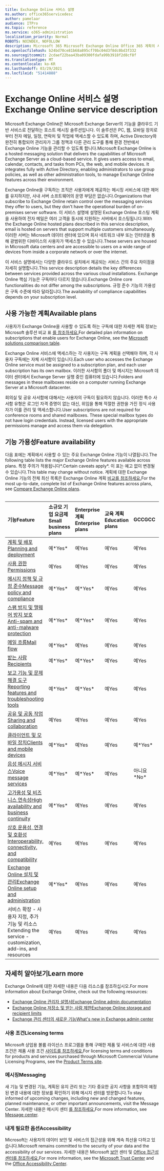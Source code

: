 ```yaml
---
title: Exchange Online 서비스 설명
ms.author: office365servicedesc
author: pamelaar
audience: ITPro
ms.topic: reference
ms.service: o365-administration
localization_priority: Normal
ROBOTS: NOINDEX, NOFOLLOW
description: Microsoft 365 Microsoft Exchange Online Office 365 계획의 서비스 및 기능 가용성에 대해 자세히 알아보습니다.
ms.openlocfilehash: b24bd70ce81b68a895cf70bc04d3f8dc0bd3f332
ms.sourcegitcommit: 2cdaef22baa43ba09300fdafa99b3918f2d8cf8f
ms.translationtype: MT
ms.contentlocale: ko-KR
ms.lasthandoff: 03/29/2021
ms.locfileid: "51414888"
---
```

# <a name="exchange-online-service-description"></a><span data-ttu-id="20ee5-103">Exchange Online 서비스 설명</span><span class="sxs-lookup"><span data-stu-id="20ee5-103">Exchange Online service description</span></span>

<span data-ttu-id="20ee5-p101">Microsoft Exchange Online은 Microsoft Exchange Server의 기능을 클라우드 기반 서비스로 전달하는 호스트 메시징 솔루션입니다. 이 솔루션은 PC, 웹, 모바일 장치로부터 전자 메일, 일정, 연락처 및 작업에 액세스할 수 있도록 하며, Active Directory와 완전히 통합되어 관리자가 그룹 정책과 다른 관리 도구를 통해 환경 전반에서 Exchange Online 기능을 관리할 수 있도록 합니다.</span><span class="sxs-lookup"><span data-stu-id="20ee5-p101">Microsoft Exchange Online is a hosted messaging solution that delivers the capabilities of Microsoft Exchange Server as a cloud-based service. It gives users access to email, calendar, contacts, and tasks from PCs, the web, and mobile devices. It integrates fully with Active Directory, enabling administrators to use group policies, as well as other administration tools, to manage Exchange Online features across their environment.</span></span>
  
<span data-ttu-id="20ee5-107">Exchange Online을 구독하는 조직은 사용자에게 제공하는 메시징 서비스에 대한 제어를 유지하지만, 사내 서버 소프트웨어의 운영 부담은 없습니다.</span><span class="sxs-lookup"><span data-stu-id="20ee5-107">Organizations that subscribe to Exchange Online retain control over the messaging services they offer to users, but they don't have the operational burden of on-premises server software.</span></span> <span data-ttu-id="20ee5-108">이 서비스 설명에 설명된 Exchange Online 호스팅 계획을 사용하여 전자 메일은 여러 고객을 동시에 지원하는 서버에서 호스팅됩니다.</span><span class="sxs-lookup"><span data-stu-id="20ee5-108">With the Exchange Online hosted plans described in this service description, email is hosted on servers that support multiple customers simultaneously.</span></span> <span data-ttu-id="20ee5-109">이러한 서버는 Microsoft 데이터 센터에 있으며 회사 네트워크 내부 또는 인터넷을 통해 광범위한 디바이스의 사용자가 액세스할 수 있습니다.</span><span class="sxs-lookup"><span data-stu-id="20ee5-109">These servers are housed in Microsoft data centers and are accessible to users on a wide range of devices from inside a corporate network or over the internet.</span></span>

<span data-ttu-id="20ee5-110">이 서비스 설명에서는 다양한 클라우드 설치에서 제공되는 서비스 간의 주요 차이점을 자세히 설명합니다.</span><span class="sxs-lookup"><span data-stu-id="20ee5-110">This service description details the key differences between services provided across the various cloud installations.</span></span> <span data-ttu-id="20ee5-111">Exchange Online 핵심 기능은 구독마다 다르지 않습니다.</span><span class="sxs-lookup"><span data-stu-id="20ee5-111">Exchange Online core functionalities do not differ among the subscriptions.</span></span> <span data-ttu-id="20ee5-112">규정 준수 기능의 가용성은 구독 수준에 따라 달라집니다.</span><span class="sxs-lookup"><span data-stu-id="20ee5-112">The availability of compliance capabilities depends on your subscription level.</span></span>
  
## <a name="available-plans"></a><span data-ttu-id="20ee5-113">사용 가능한 계획</span><span class="sxs-lookup"><span data-stu-id="20ee5-113">Available plans</span></span>

<span data-ttu-id="20ee5-114">사용자가 Exchange Online을 사용할 수 있도록 하는 구독에 대한 자세한 계획 정보는 Microsoft 솔루션 비교 표 [를 참조하세요.](https://go.microsoft.com/fwlink/?linkid=2139145)</span><span class="sxs-lookup"><span data-stu-id="20ee5-114">For detailed plan information on subscriptions that enable users for Exchange Online, see the [Microsoft solutions comparison table](https://go.microsoft.com/fwlink/?linkid=2139145).</span></span>

<span data-ttu-id="20ee5-115">Exchange Online 서비스에 액세스하는 각 사용자는 구독 계획을 선택해야 하며, 각 사용자 구독에는 자체 사서함이 있습니다.</span><span class="sxs-lookup"><span data-stu-id="20ee5-115">Each user who accesses the Exchange Online service must be assigned to a subscription plan, and each user subscription has its own mailbox.</span></span> <span data-ttu-id="20ee5-116">이러한 사서함의 폴더 및 메시지는 Microsoft 데이터 센터에서 Exchange Server 실행 중인 컴퓨터에 있습니다.</span><span class="sxs-lookup"><span data-stu-id="20ee5-116">Folders and messages in these mailboxes reside on a computer running Exchange Server at a Microsoft datacenter.</span></span>
  
<span data-ttu-id="20ee5-p105">회의실 및 공유 사서함에 대해서는 사용자의 구독이 필요하지 않습니다. 이러한 특수 사서함 유형은 로그인 자격 증명이 없는 대신, 위임을 통해 적절한 권한을 가진 정식 사용자가 이를 관리 및 액세스합니다.</span><span class="sxs-lookup"><span data-stu-id="20ee5-p105">User subscriptions are not required for conference rooms and shared mailboxes. These special mailbox types do not have login credentials. Instead, licensed users with the appropriate permissions manage and access them via delegation.</span></span>

## <a name="feature-availability"></a><span data-ttu-id="20ee5-120">기능 가용성</span><span class="sxs-lookup"><span data-stu-id="20ee5-120">Feature availability</span></span>

<span data-ttu-id="20ee5-121">다음 표에는 계획에서 사용할 수 있는 주요 Exchange Online 기능이 나열됩니다.</span><span class="sxs-lookup"><span data-stu-id="20ee5-121">The following table lists the major Exchange Online features available across plans.</span></span> <span data-ttu-id="20ee5-122">특정 주의가 적용됩니다\*.</span><span class="sxs-lookup"><span data-stu-id="20ee5-122">Certain caveats apply\*.</span></span> <span data-ttu-id="20ee5-123">이 표는 예고 없이 변경될 수 있습니다.</span><span class="sxs-lookup"><span data-stu-id="20ee5-123">This table may change without notice.</span></span> <span data-ttu-id="20ee5-124">계획에 대한 Exchange Online 기능의 전체 최신 목록은 Exchange Online 계획 [비교를 참조하세요.](https://www.microsoft.com/microsoft-365/exchange/compare-microsoft-exchange-online-plans)</span><span class="sxs-lookup"><span data-stu-id="20ee5-124">For the most up-to-date, complete list of Exchange Online features across plans, see [Compare Exchange Online plans](https://www.microsoft.com/microsoft-365/exchange/compare-microsoft-exchange-online-plans).</span></span><br><br>
  
| <span data-ttu-id="20ee5-125">기능</span><span class="sxs-lookup"><span data-stu-id="20ee5-125">Feature</span></span> | <span data-ttu-id="20ee5-126">소규모 기업 요금제</span><span class="sxs-lookup"><span data-stu-id="20ee5-126">Small business plans</span></span> | <span data-ttu-id="20ee5-127">Enterprise 계획</span><span class="sxs-lookup"><span data-stu-id="20ee5-127">Enterprise plans</span></span> | <span data-ttu-id="20ee5-128">교육 계획</span><span class="sxs-lookup"><span data-stu-id="20ee5-128">Education plans</span></span> | <span data-ttu-id="20ee5-129">GCC</span><span class="sxs-lookup"><span data-stu-id="20ee5-129">GCC</span></span> | <span data-ttu-id="20ee5-130">GCC-High</span><span class="sxs-lookup"><span data-stu-id="20ee5-130">GCC-High</span></span> | <span data-ttu-id="20ee5-131">DOD</span><span class="sxs-lookup"><span data-stu-id="20ee5-131">DOD</span></span> | 
|:-----|:-----|:-----|:-----|:-----|:-----|:-----|
|[<span data-ttu-id="20ee5-132">계획 및 배포</span><span class="sxs-lookup"><span data-stu-id="20ee5-132">Planning and deployment</span></span>](planning-and-deployment.md)|<span data-ttu-id="20ee5-133">예\*</span><span class="sxs-lookup"><span data-stu-id="20ee5-133">Yes\*</span></span>|<span data-ttu-id="20ee5-134">예</span><span class="sxs-lookup"><span data-stu-id="20ee5-134">Yes</span></span>|<span data-ttu-id="20ee5-135">예</span><span class="sxs-lookup"><span data-stu-id="20ee5-135">Yes</span></span>|<span data-ttu-id="20ee5-136">예</span><span class="sxs-lookup"><span data-stu-id="20ee5-136">Yes</span></span>|<span data-ttu-id="20ee5-137">예</span><span class="sxs-lookup"><span data-stu-id="20ee5-137">Yes</span></span>|<span data-ttu-id="20ee5-138">예</span><span class="sxs-lookup"><span data-stu-id="20ee5-138">Yes</span></span>|
|[<span data-ttu-id="20ee5-139">사용 권한</span><span class="sxs-lookup"><span data-stu-id="20ee5-139">Permissions</span></span>](permissions.md)|<span data-ttu-id="20ee5-140">예</span><span class="sxs-lookup"><span data-stu-id="20ee5-140">Yes</span></span>|<span data-ttu-id="20ee5-141">예</span><span class="sxs-lookup"><span data-stu-id="20ee5-141">Yes</span></span>|<span data-ttu-id="20ee5-142">예</span><span class="sxs-lookup"><span data-stu-id="20ee5-142">Yes</span></span>|<span data-ttu-id="20ee5-143">예</span><span class="sxs-lookup"><span data-stu-id="20ee5-143">Yes</span></span>|<span data-ttu-id="20ee5-144">예</span><span class="sxs-lookup"><span data-stu-id="20ee5-144">Yes</span></span>|<span data-ttu-id="20ee5-145">예</span><span class="sxs-lookup"><span data-stu-id="20ee5-145">Yes</span></span>|
|[<span data-ttu-id="20ee5-146">메시지 정책 및 규정 준수</span><span class="sxs-lookup"><span data-stu-id="20ee5-146">Message policy and compliance</span></span>](message-policy-and-compliance.md)|<span data-ttu-id="20ee5-147">예\*</span><span class="sxs-lookup"><span data-stu-id="20ee5-147">Yes\*</span></span>|<span data-ttu-id="20ee5-148">예\*</span><span class="sxs-lookup"><span data-stu-id="20ee5-148">Yes\*</span></span>|<span data-ttu-id="20ee5-149">예</span><span class="sxs-lookup"><span data-stu-id="20ee5-149">Yes</span></span>|<span data-ttu-id="20ee5-150">예</span><span class="sxs-lookup"><span data-stu-id="20ee5-150">Yes</span></span>|<span data-ttu-id="20ee5-151">예</span><span class="sxs-lookup"><span data-stu-id="20ee5-151">Yes</span></span>|<span data-ttu-id="20ee5-152">예</span><span class="sxs-lookup"><span data-stu-id="20ee5-152">Yes</span></span>|
|[<span data-ttu-id="20ee5-153">스팸 방지 및 맬웨어 방지 보호</span><span class="sxs-lookup"><span data-stu-id="20ee5-153">Anti-spam and anti-malware protection</span></span>](anti-spam-and-anti-malware-protection.md)|<span data-ttu-id="20ee5-154">예\*</span><span class="sxs-lookup"><span data-stu-id="20ee5-154">Yes\*</span></span>|<span data-ttu-id="20ee5-155">예\*</span><span class="sxs-lookup"><span data-stu-id="20ee5-155">Yes\*</span></span>|<span data-ttu-id="20ee5-156">예</span><span class="sxs-lookup"><span data-stu-id="20ee5-156">Yes</span></span>|<span data-ttu-id="20ee5-157">예</span><span class="sxs-lookup"><span data-stu-id="20ee5-157">Yes</span></span>|<span data-ttu-id="20ee5-158">예</span><span class="sxs-lookup"><span data-stu-id="20ee5-158">Yes</span></span>|<span data-ttu-id="20ee5-159">예</span><span class="sxs-lookup"><span data-stu-id="20ee5-159">Yes</span></span>|
|[<span data-ttu-id="20ee5-160">메일 흐름</span><span class="sxs-lookup"><span data-stu-id="20ee5-160">Mail flow</span></span>](mail-flow.md)|<span data-ttu-id="20ee5-161">예\*</span><span class="sxs-lookup"><span data-stu-id="20ee5-161">Yes\*</span></span>|<span data-ttu-id="20ee5-162">예</span><span class="sxs-lookup"><span data-stu-id="20ee5-162">Yes</span></span>|<span data-ttu-id="20ee5-163">예</span><span class="sxs-lookup"><span data-stu-id="20ee5-163">Yes</span></span>|<span data-ttu-id="20ee5-164">예</span><span class="sxs-lookup"><span data-stu-id="20ee5-164">Yes</span></span>|<span data-ttu-id="20ee5-165">예</span><span class="sxs-lookup"><span data-stu-id="20ee5-165">Yes</span></span>|<span data-ttu-id="20ee5-166">예</span><span class="sxs-lookup"><span data-stu-id="20ee5-166">Yes</span></span>|
|[<span data-ttu-id="20ee5-167">받는 사람</span><span class="sxs-lookup"><span data-stu-id="20ee5-167">Recipients</span></span>](recipients.md)|<span data-ttu-id="20ee5-168">예\*</span><span class="sxs-lookup"><span data-stu-id="20ee5-168">Yes\*</span></span>|<span data-ttu-id="20ee5-169">예\*</span><span class="sxs-lookup"><span data-stu-id="20ee5-169">Yes\*</span></span>|<span data-ttu-id="20ee5-170">예</span><span class="sxs-lookup"><span data-stu-id="20ee5-170">Yes</span></span>|<span data-ttu-id="20ee5-171">예</span><span class="sxs-lookup"><span data-stu-id="20ee5-171">Yes</span></span>|<span data-ttu-id="20ee5-172">예\*</span><span class="sxs-lookup"><span data-stu-id="20ee5-172">Yes\*</span></span>|<span data-ttu-id="20ee5-173">예\*</span><span class="sxs-lookup"><span data-stu-id="20ee5-173">Yes\*</span></span>|
|[<span data-ttu-id="20ee5-174">보고 기능 및 문제 해결 도구</span><span class="sxs-lookup"><span data-stu-id="20ee5-174">Reporting features and troubleshooting tools</span></span>](reporting-features-and-troubleshooting-tools.md)|<span data-ttu-id="20ee5-175">예\*</span><span class="sxs-lookup"><span data-stu-id="20ee5-175">Yes\*</span></span>|<span data-ttu-id="20ee5-176">예\*</span><span class="sxs-lookup"><span data-stu-id="20ee5-176">Yes\*</span></span>|<span data-ttu-id="20ee5-177">예</span><span class="sxs-lookup"><span data-stu-id="20ee5-177">Yes</span></span>|<span data-ttu-id="20ee5-178">예</span><span class="sxs-lookup"><span data-stu-id="20ee5-178">Yes</span></span>|<span data-ttu-id="20ee5-179">예\*</span><span class="sxs-lookup"><span data-stu-id="20ee5-179">Yes\*</span></span>|<span data-ttu-id="20ee5-180">예\*</span><span class="sxs-lookup"><span data-stu-id="20ee5-180">Yes\*</span></span>|
|[<span data-ttu-id="20ee5-181">공유 및 공동 작업</span><span class="sxs-lookup"><span data-stu-id="20ee5-181">Sharing and collaboration</span></span>](sharing-and-collaboration.md)|<span data-ttu-id="20ee5-182">예</span><span class="sxs-lookup"><span data-stu-id="20ee5-182">Yes</span></span>|<span data-ttu-id="20ee5-183">예</span><span class="sxs-lookup"><span data-stu-id="20ee5-183">Yes</span></span>|<span data-ttu-id="20ee5-184">예</span><span class="sxs-lookup"><span data-stu-id="20ee5-184">Yes</span></span>|<span data-ttu-id="20ee5-185">예</span><span class="sxs-lookup"><span data-stu-id="20ee5-185">Yes</span></span>|<span data-ttu-id="20ee5-186">예</span><span class="sxs-lookup"><span data-stu-id="20ee5-186">Yes</span></span>|<span data-ttu-id="20ee5-187">예</span><span class="sxs-lookup"><span data-stu-id="20ee5-187">Yes</span></span>|
|[<span data-ttu-id="20ee5-188">클라이언트 및 모바일 장치</span><span class="sxs-lookup"><span data-stu-id="20ee5-188">Clients and mobile devices</span></span>](clients-and-mobile-devices.md)|<span data-ttu-id="20ee5-189">예\*</span><span class="sxs-lookup"><span data-stu-id="20ee5-189">Yes\*</span></span>|<span data-ttu-id="20ee5-190">예</span><span class="sxs-lookup"><span data-stu-id="20ee5-190">Yes</span></span>|<span data-ttu-id="20ee5-191">예</span><span class="sxs-lookup"><span data-stu-id="20ee5-191">Yes</span></span>|<span data-ttu-id="20ee5-192">예\*</span><span class="sxs-lookup"><span data-stu-id="20ee5-192">Yes\*</span></span>|<span data-ttu-id="20ee5-193">예\*</span><span class="sxs-lookup"><span data-stu-id="20ee5-193">Yes\*</span></span>|<span data-ttu-id="20ee5-194">예\*</span><span class="sxs-lookup"><span data-stu-id="20ee5-194">Yes\*</span></span>|
|[<span data-ttu-id="20ee5-195">음성 메시지 서비스</span><span class="sxs-lookup"><span data-stu-id="20ee5-195">Voice message services</span></span>](voice-message-services.md)|<span data-ttu-id="20ee5-196">예\*</span><span class="sxs-lookup"><span data-stu-id="20ee5-196">Yes\*</span></span>|<span data-ttu-id="20ee5-197">예\*</span><span class="sxs-lookup"><span data-stu-id="20ee5-197">Yes\*</span></span>|<span data-ttu-id="20ee5-198">예</span><span class="sxs-lookup"><span data-stu-id="20ee5-198">Yes</span></span>|<span data-ttu-id="20ee5-199">아니요\*</span><span class="sxs-lookup"><span data-stu-id="20ee5-199">No\*</span></span>|<span data-ttu-id="20ee5-200">아니요\*</span><span class="sxs-lookup"><span data-stu-id="20ee5-200">No\*</span></span>|<span data-ttu-id="20ee5-201">아니요\*</span><span class="sxs-lookup"><span data-stu-id="20ee5-201">No\*</span></span>|
|[<span data-ttu-id="20ee5-202">고가용성 및 비즈니스 연속성</span><span class="sxs-lookup"><span data-stu-id="20ee5-202">High availability and business continuity</span></span>](high-availability-and-business-continuity.md)|<span data-ttu-id="20ee5-203">예\*</span><span class="sxs-lookup"><span data-stu-id="20ee5-203">Yes\*</span></span>|<span data-ttu-id="20ee5-204">예</span><span class="sxs-lookup"><span data-stu-id="20ee5-204">Yes</span></span>|<span data-ttu-id="20ee5-205">예</span><span class="sxs-lookup"><span data-stu-id="20ee5-205">Yes</span></span>|<span data-ttu-id="20ee5-206">예</span><span class="sxs-lookup"><span data-stu-id="20ee5-206">Yes</span></span>|<span data-ttu-id="20ee5-207">예</span><span class="sxs-lookup"><span data-stu-id="20ee5-207">Yes</span></span>|<span data-ttu-id="20ee5-208">예</span><span class="sxs-lookup"><span data-stu-id="20ee5-208">Yes</span></span>|
|[<span data-ttu-id="20ee5-209">상호 운용성, 연결 및 호환성</span><span class="sxs-lookup"><span data-stu-id="20ee5-209">Interoperability, connectivity, and compatibility</span></span>](interoperability-connectivity-and-compatibility.md)|<span data-ttu-id="20ee5-210">예</span><span class="sxs-lookup"><span data-stu-id="20ee5-210">Yes</span></span>|<span data-ttu-id="20ee5-211">예</span><span class="sxs-lookup"><span data-stu-id="20ee5-211">Yes</span></span>|<span data-ttu-id="20ee5-212">예</span><span class="sxs-lookup"><span data-stu-id="20ee5-212">Yes</span></span>|<span data-ttu-id="20ee5-213">예</span><span class="sxs-lookup"><span data-stu-id="20ee5-213">Yes</span></span>|<span data-ttu-id="20ee5-214">예</span><span class="sxs-lookup"><span data-stu-id="20ee5-214">Yes</span></span>|<span data-ttu-id="20ee5-215">예</span><span class="sxs-lookup"><span data-stu-id="20ee5-215">Yes</span></span>|
|[<span data-ttu-id="20ee5-216">Exchange Online 설치 및 관리</span><span class="sxs-lookup"><span data-stu-id="20ee5-216">Exchange Online setup and administration</span></span>](exchange-online-setup-and-administration.md)|<span data-ttu-id="20ee5-217">예\*</span><span class="sxs-lookup"><span data-stu-id="20ee5-217">Yes\*</span></span>|<span data-ttu-id="20ee5-218">예</span><span class="sxs-lookup"><span data-stu-id="20ee5-218">Yes</span></span>|<span data-ttu-id="20ee5-219">예</span><span class="sxs-lookup"><span data-stu-id="20ee5-219">Yes</span></span>|<span data-ttu-id="20ee5-220">예</span><span class="sxs-lookup"><span data-stu-id="20ee5-220">Yes</span></span>|<span data-ttu-id="20ee5-221">예</span><span class="sxs-lookup"><span data-stu-id="20ee5-221">Yes</span></span>|<span data-ttu-id="20ee5-222">예\*</span><span class="sxs-lookup"><span data-stu-id="20ee5-222">Yes\*</span></span>|
|<span data-ttu-id="20ee5-223">서비스 확장 - 사용자 지정, 추가 기능 및 리소스</span><span class="sxs-lookup"><span data-stu-id="20ee5-223">Extending the service - customization, add-ins, and resources</span></span>|<span data-ttu-id="20ee5-224">예</span><span class="sxs-lookup"><span data-stu-id="20ee5-224">Yes</span></span>|<span data-ttu-id="20ee5-225">예</span><span class="sxs-lookup"><span data-stu-id="20ee5-225">Yes</span></span>|<span data-ttu-id="20ee5-226">예</span><span class="sxs-lookup"><span data-stu-id="20ee5-226">Yes</span></span>|<span data-ttu-id="20ee5-227">예</span><span class="sxs-lookup"><span data-stu-id="20ee5-227">Yes</span></span>|<span data-ttu-id="20ee5-228">예</span><span class="sxs-lookup"><span data-stu-id="20ee5-228">Yes</span></span>|<span data-ttu-id="20ee5-229">예</span><span class="sxs-lookup"><span data-stu-id="20ee5-229">Yes</span></span>|

## <a name="learn-more"></a><span data-ttu-id="20ee5-230">자세히 알아보기</span><span class="sxs-lookup"><span data-stu-id="20ee5-230">Learn more</span></span>

<span data-ttu-id="20ee5-231">Exchange Online에 대한 자세한 내용은 다음 리소스를 참조하십시오.</span><span class="sxs-lookup"><span data-stu-id="20ee5-231">For more information about Exchange Online, check out the following resources:</span></span>

- [<span data-ttu-id="20ee5-232">Exchange Online 관리자 설명서</span><span class="sxs-lookup"><span data-stu-id="20ee5-232">Exchange Online admin documentation</span></span>](/exchange/exchange-online)
- [<span data-ttu-id="20ee5-233">Exchange Online 저장소 및 받는 사람 제한</span><span class="sxs-lookup"><span data-stu-id="20ee5-233">Exchange Online storage and recipient limits</span></span>](exchange-online-limits.md)
- [<span data-ttu-id="20ee5-234">Exchange 관리 센터의 새로운 기능</span><span class="sxs-lookup"><span data-stu-id="20ee5-234">What's new in Exchange admin center</span></span>](/exchange/whats-new)

### <a name="licensing-terms"></a><span data-ttu-id="20ee5-235">사용 조건</span><span class="sxs-lookup"><span data-stu-id="20ee5-235">Licensing terms</span></span>

<span data-ttu-id="20ee5-236">Microsoft 상업용 볼륨 라이선스 프로그램을 통해 구매한 제품 및 서비스에 대한 사용 조건은 제품 사용 조건 [사이트를 참조하세요.](https://www.microsoft.com/licensing/terms/)</span><span class="sxs-lookup"><span data-stu-id="20ee5-236">For licensing terms and conditions for products and services purchased through Microsoft Commercial Volume Licensing Programs, see the [Product Terms site](https://www.microsoft.com/licensing/terms/).</span></span> 

### <a name="messaging"></a><span data-ttu-id="20ee5-237">메시징</span><span class="sxs-lookup"><span data-stu-id="20ee5-237">Messaging</span></span>

<span data-ttu-id="20ee5-238">새 기능 및 변경된 기능, 계획된 유지 관리 또는 기타 중요한 공지 사항을 포함하여 예정된 변경 내용에 대한 정보를 확인하기 위해 메시지 센터를 방문합니다.</span><span class="sxs-lookup"><span data-stu-id="20ee5-238">To stay informed of upcoming changes, including new and changed features, planned maintenance, or other important announcements, visit the Message Center.</span></span> <span data-ttu-id="20ee5-239">자세한 내용은 메시지 센터 [를 참조하세요.](/microsoft-365/admin/manage/message-center)</span><span class="sxs-lookup"><span data-stu-id="20ee5-239">For more information, see [Message center](/microsoft-365/admin/manage/message-center).</span></span>

### <a name="accessibility"></a><span data-ttu-id="20ee5-240">내게 필요한 옵션</span><span class="sxs-lookup"><span data-stu-id="20ee5-240">Accessibility</span></span>

<span data-ttu-id="20ee5-241">Microsoft는 사용자의 데이터 보안 및 서비스의 접근성을 위해 계속 최선을 다하고 있습니다.</span><span class="sxs-lookup"><span data-stu-id="20ee5-241">Microsoft remains committed to the security of your data and the accessibility of our services.</span></span> <span data-ttu-id="20ee5-242">자세한 내용은 Microsoft [보안](https://www.microsoft.com/trust-center) 센터 및 [Office 접근성 센터를 참조하세요.](https://support.office.com/article/ecab0fcf-d143-4fe8-a2ff-6cd596bddc6d)</span><span class="sxs-lookup"><span data-stu-id="20ee5-242">For more information, see the [Microsoft Trust Center](https://www.microsoft.com/trust-center) and the [Office Accessibility Center](https://support.office.com/article/ecab0fcf-d143-4fe8-a2ff-6cd596bddc6d).</span></span>

